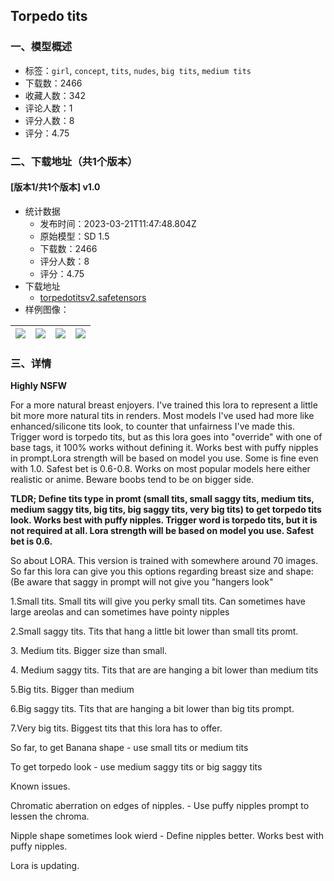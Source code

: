 ## Torpedo tits
### 一、模型概述

- 标签：`girl`, `concept`, `tits`, `nudes`, `big tits`, `medium tits`
- 下载数：2466
- 收藏人数：342
- 评论人数：1
- 评分人数：8
- 评分：4.75

### 二、下载地址（共1个版本）

#### [版本1/共1个版本] v1.0

- 统计数据
  - 发布时间：2023-03-21T11:47:48.804Z
  - 原始模型：SD 1.5
  - 下载数：2466
  - 评分人数：8
  - 评分：4.75
- 下载地址
  - [torpedotitsv2.safetensors](https://civitai.com/api/download/models/24444)
- 样例图像：

| <img src="https://image.civitai.com/xG1nkqKTMzGDvpLrqFT7WA/c36a0271-0133-41fd-554d-af422730d900/width=450/266053.jpeg" /> | <img src="https://image.civitai.com/xG1nkqKTMzGDvpLrqFT7WA/8e8b1e5e-b575-48b5-9615-bba5cfcd4f00/width=450/266071.jpeg" /> | <img src="https://image.civitai.com/xG1nkqKTMzGDvpLrqFT7WA/464cf9b0-5bbe-45a9-6896-cf29038d6a00/width=450/266070.jpeg" /> | <img src="https://image.civitai.com/xG1nkqKTMzGDvpLrqFT7WA/d637eb6d-a9d8-4321-09e7-859fe2b19000/width=450/266069.jpeg" /> |
| ---- | ---- | ---- | ---- |


### 三、详情
<p><strong>Highly NSFW</strong></p><p>For a more natural breast enjoyers. I've trained this lora to represent a little bit more more natural tits in renders. Most models I've used had more like enhanced/silicone tits look, to counter that unfairness I've made this. Trigger word is torpedo tits, but as this lora goes into "override" with one of base tags, it 100% works without defining it. Works best with puffy nipples in prompt.Lora strength will be based on model you use. Some is fine even with 1.0. Safest bet is 0.6-0.8. Works on most popular models here either realistic or anime. Beware boobs tend to be on bigger side.</p><p></p><p><strong>TLDR; Define tits type in promt (small tits, small saggy tits, medium tits, medium saggy tits, big tits, big saggy tits, very big tits) to get torpedo tits look. Works best with puffy nipples. Trigger word is torpedo tits, but it is not required at all. Lora strength will be based on model you use. Safest bet is 0.6.</strong></p><p></p><p>So about LORA. This version is trained with somewhere around 70 images. So far this lora can give you this options regarding breast size and shape:(Be aware that saggy in prompt will not give you "hangers look"</p><p>1.Small tits. Small tits will give you perky small tits. Can sometimes have large areolas and can sometimes have pointy nipples</p><p>2.Small saggy tits. Tits that hang a little bit lower than small tits promt.</p><p>3. Medium tits. Bigger size than small.</p><p>4. Medium saggy tits. Tits that are are hanging a bit lower than medium tits</p><p>5.Big tits. Bigger than medium</p><p>6.Big saggy tits. Tits that are hanging a bit lower than big tits prompt.</p><p>7.Very big tits. Biggest tits that this lora has to offer.</p><p></p><p>So far, to get Banana shape - use small tits or medium tits</p><p>To get torpedo look - use medium saggy tits or big saggy tits</p><p></p><p>Known issues.</p><p>Chromatic aberration on edges of nipples. - Use puffy nipples prompt to lessen the chroma.</p><p>Nipple shape sometimes look wierd - Define nipples better. Works best with puffy nipples.</p><p></p><p>Lora is updating.</p><p></p><p></p><p></p>
